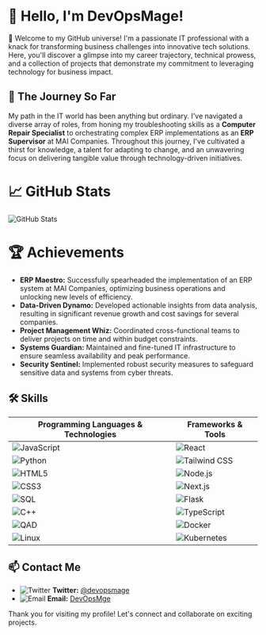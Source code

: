 # 🚀 Hello, I'm DevOpsMage! 

👋 Welcome to my GitHub universe!  I'm a passionate IT professional with a knack for transforming business challenges into innovative tech solutions.  Here, you'll discover a glimpse into my career trajectory, technical prowess, and a collection of projects that demonstrate my commitment to leveraging technology for business impact.

## 🔭 The Journey So Far

My path in the IT world has been anything but ordinary.  I've navigated a diverse array of roles, from honing my troubleshooting skills as a **Computer Repair Specialist** to orchestrating complex ERP implementations as an **ERP Supervisor** at MAI Companies. Throughout this journey, I've cultivated a thirst for knowledge, a talent for adapting to change, and an unwavering focus on delivering tangible value through technology-driven initiatives.



# 📈 GitHub Stats

![GitHub Stats](https://github-readme-stats.vercel.app/api?username=devopsmage&show_icons=true&theme=radical)

# 🏆 Achievements

* **ERP Maestro:** Successfully spearheaded the implementation of an ERP system at MAI Companies, optimizing business operations and unlocking new levels of efficiency.
* **Data-Driven Dynamo:** Developed actionable insights from data analysis, resulting in significant revenue growth and cost savings for several companies.
* **Project Management Whiz:** Coordinated cross-functional teams to deliver projects on time and within budget constraints.
* **Systems Guardian:** Maintained and fine-tuned IT infrastructure to ensure seamless availability and peak performance.
* **Security Sentinel:** Implemented robust security measures to safeguard sensitive data and systems from cyber threats.

## 🛠️ Skills

| Programming Languages & Technologies | Frameworks & Tools |
| ----------------------------------- | ----------------- |
| ![JavaScript](https://img.shields.io/badge/-JavaScript-F7DF1E?style=for-the-badge&logo=javascript&logoColor=black) | ![React](https://img.shields.io/badge/-React-61DAFB?style=for-the-badge&logo=react&logoColor=black) |
| ![Python](https://img.shields.io/badge/-Python-3776AB?style=for-the-badge&logo=python&logoColor=white) | ![Tailwind CSS](https://img.shields.io/badge/-Tailwind_CSS-38B2AC?style=for-the-badge&logo=tailwind-css&logoColor=white) |
| ![HTML5](https://img.shields.io/badge/-HTML5-E34F26?style=for-the-badge&logo=html5&logoColor=white) | ![Node.js](https://img.shields.io/badge/-Node.js-339933?style=for-the-badge&logo=nodedotjs&logoColor=white) |
| ![CSS3](https://img.shields.io/badge/-CSS3-1572B6?style=for-the-badge&logo=css3&logoColor=white) | ![Next.js](https://img.shields.io/badge/-Next.js-000000?style=for-the-badge&logo=nextdotjs&logoColor=white) |
| ![SQL](https://img.shields.io/badge/-SQL-4479A1?style=for-the-badge&logo=mariadb&logoColor=white) | ![Flask](https://img.shields.io/badge/-Flask-000000?style=for-the-badge&logo=flask&logoColor=white) |
| ![C++](https://img.shields.io/badge/-C++-00599C?style=for-the-badge&logo=c%2B%2B&logoColor=white) | ![TypeScript](https://img.shields.io/badge/-TypeScript-3178C6?style=for-the-badge&logo=typescript&logoColor=white) |
| ![QAD](https://img.shields.io/badge/-QAD-000000?style=for-the-badge&logo=qad&logoColor=white) | ![Docker](https://img.shields.io/badge/-Docker-2496ED?style=for-the-badge&logo=docker&logoColor=white) |
| ![Linux](https://img.shields.io/badge/-Linux-FCC624?style=for-the-badge&logo=linux&logoColor=black) | ![Kubernetes](https://img.shields.io/badge/-Kubernetes-326CE5?style=for-the-badge&logo=kubernetes&logoColor=white) |


## 📫 Contact Me

- ![Twitter](https://img.shields.io/badge/-Twitter-1DA1F2?style=for-the-badge&logo=twitter&logoColor=white) **Twitter:** [@devopsmage](https://twitter.com/devopsmage)
- ![Email](https://img.shields.io/badge/-Email-D14836?style=for-the-badge&logo=gmail&logoColor=white) **Email:** [DevOpsMge](mailto:xxe9sz4y@duck.com)


Thank you for visiting my profile! Let's connect and collaborate on exciting projects.
